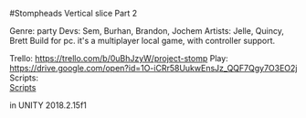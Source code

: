 #Stompheads
Vertical slice Part 2

Genre: party
Devs: Sem, Burhan, Brandon, Jochem
Artists: Jelle, Quincy, Brett
Build for pc.
it's a multiplayer local game, with controller support.

Trello: https://trello.com/b/0uBhJzyW/project-stomp
Play:  https://drive.google.com/open?id=1O-iCRr58UukwEnsJz_QQF7Qgy7O3EO2j
Scripts:<br>
[Scripts](https://github.com/burhanos2/projectStomp/tree/master/Assets/Scripts)<br>

in UNITY 2018.2.15f1
